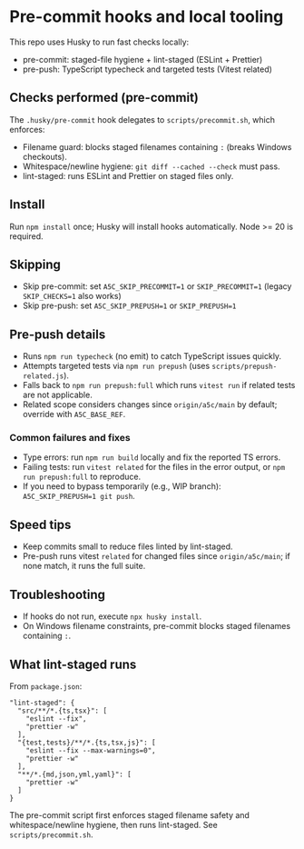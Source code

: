 # Pre-commit hooks and local tooling

This repo uses Husky to run fast checks locally:

- pre-commit: staged-file hygiene + lint-staged (ESLint + Prettier)
- pre-push: TypeScript typecheck and targeted tests (Vitest related)

## Checks performed (pre-commit)

The `.husky/pre-commit` hook delegates to `scripts/precommit.sh`, which enforces:

- Filename guard: blocks staged filenames containing `:` (breaks Windows checkouts).
- Whitespace/newline hygiene: `git diff --cached --check` must pass.
- lint-staged: runs ESLint and Prettier on staged files only.

## Install

Run `npm install` once; Husky will install hooks automatically. Node >= 20 is required.

## Skipping

- Skip pre-commit: set `A5C_SKIP_PRECOMMIT=1` or `SKIP_PRECOMMIT=1` (legacy `SKIP_CHECKS=1` also works)
- Skip pre-push: set `A5C_SKIP_PREPUSH=1` or `SKIP_PREPUSH=1`

## Pre-push details

- Runs `npm run typecheck` (no emit) to catch TypeScript issues quickly.
- Attempts targeted tests via `npm run prepush` (uses `scripts/prepush-related.js`).
- Falls back to `npm run prepush:full` which runs `vitest run` if related tests are not applicable.
- Related scope considers changes since `origin/a5c/main` by default; override with `A5C_BASE_REF`.

### Common failures and fixes

- Type errors: run `npm run build` locally and fix the reported TS errors.
- Failing tests: run `vitest related` for the files in the error output, or `npm run prepush:full` to reproduce.
- If you need to bypass temporarily (e.g., WIP branch): `A5C_SKIP_PREPUSH=1 git push`.

## Speed tips

- Keep commits small to reduce files linted by lint-staged.
- Pre-push runs vitest `related` for changed files since `origin/a5c/main`; if none match, it runs the full suite.

## Troubleshooting

- If hooks do not run, execute `npx husky install`.
- On Windows filename constraints, pre-commit blocks staged filenames containing `:`.

## What lint-staged runs

From `package.json`:

```
"lint-staged": {
  "src/**/*.{ts,tsx}": [
    "eslint --fix",
    "prettier -w"
  ],
  "{test,tests}/**/*.{ts,tsx,js}": [
    "eslint --fix --max-warnings=0",
    "prettier -w"
  ],
  "**/*.{md,json,yml,yaml}": [
    "prettier -w"
  ]
}
```

The pre-commit script first enforces staged filename safety and whitespace/newline hygiene, then runs lint-staged. See `scripts/precommit.sh`.
